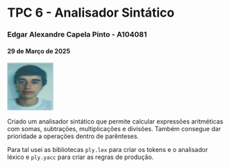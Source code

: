 # TPC 6 - Analisador Sintático
### Edgar Alexandre Capela Pinto - A104081
#### 29 de Março de 2025
![Foto de identificação](../Photo.png "photo")

Criado um analisador sintático que permite calcular expressões aritméticas com somas, subtrações, multiplicações e divisões. Também consegue dar prioridade a operações dentro de parênteses.

Para tal usei as bibliotecas ``ply.lex`` para criar os tokens e o analisador léxico e ``ply.yacc`` para criar as regras de produção.